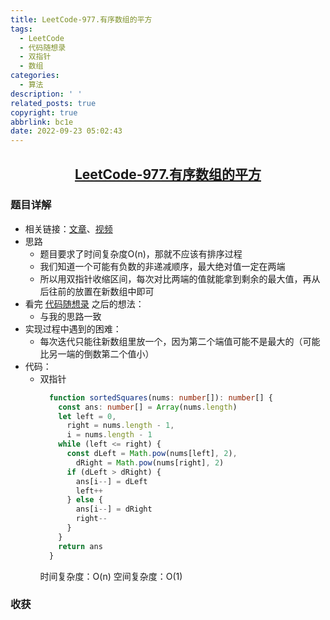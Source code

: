 ```yaml
---
title: LeetCode-977.有序数组的平方
tags:
  - LeetCode
  - 代码随想录
  - 双指针
  - 数组
categories:
  - 算法
description: ' '
related_posts: true
copyright: true
abbrlink: bc1e
date: 2022-09-23 05:02:43
---
```


## <center>[LeetCode-977.有序数组的平方](https://leetcode.cn/problems/squares-of-a-sorted-array/)</center>

### 题目详解

- 相关链接：[文章](https://programmercarl.com/0977.%E6%9C%89%E5%BA%8F%E6%95%B0%E7%BB%84%E7%9A%84%E5%B9%B3%E6%96%B9.html)、[视频](https://www.bilibili.com/video/BV1QB4y1D7ep)
- 思路
  - 题目要求了时间复杂度O(n)，那就不应该有排序过程
  - 我们知道一个可能有负数的非递减顺序，最大绝对值一定在两端
  - 所以用双指针收缩区间，每次对比两端的值就能拿到剩余的最大值，再从后往前的放置在新数组中即可
- 看完 [代码随想录](https://programmercarl.com/0977.%E6%9C%89%E5%BA%8F%E6%95%B0%E7%BB%84%E7%9A%84%E5%B9%B3%E6%96%B9.html) 之后的想法：
  - 与我的思路一致
- 实现过程中遇到的困难：
  - 每次迭代只能往新数组里放一个，因为第二个端值可能不是最大的（可能比另一端的倒数第二个值小）
- 代码：
  - 双指针
    ```ts
      function sortedSquares(nums: number[]): number[] {
        const ans: number[] = Array(nums.length)
        let left = 0,
          right = nums.length - 1,
          i = nums.length - 1
        while (left <= right) {
          const dLeft = Math.pow(nums[left], 2),
            dRight = Math.pow(nums[right], 2)
          if (dLeft > dRight) {
            ans[i--] = dLeft
            left++
          } else {
            ans[i--] = dRight
            right--
          }
        }
        return ans
      }
    ```
    时间复杂度：O(n)
    空间复杂度：O(1)

### 收获
